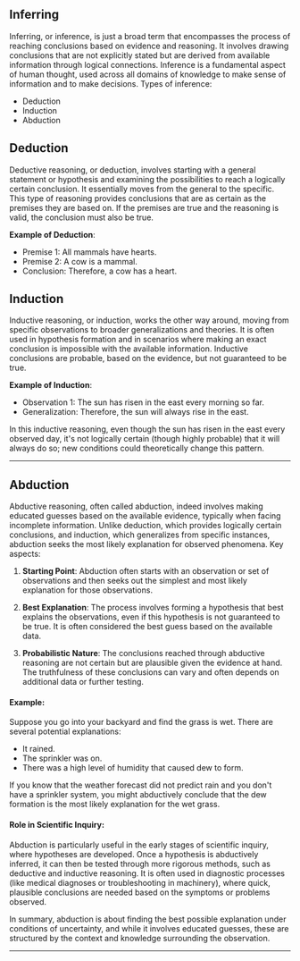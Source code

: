 
## Inferring

  
Inferring, or inference, is just a broad term that encompasses the process of reaching conclusions based on evidence and reasoning. It involves drawing conclusions that are not explicitly stated but are derived from available information through logical connections. Inference is a fundamental aspect of human thought, used across all domains of knowledge to make sense of information and to make decisions. Types of inference:
- Deduction
- Induction
- Abduction

## Deduction
Deductive reasoning, or deduction, involves starting with a general statement or hypothesis and examining the possibilities to reach a logically certain conclusion. It essentially moves from the general to the specific. This type of reasoning provides conclusions that are as certain as the premises they are based on. If the premises are true and the reasoning is valid, the conclusion must also be true. 

**Example of Deduction**:
- Premise 1: All mammals have hearts.
- Premise 2: A cow is a mammal.
- Conclusion: Therefore, a cow has a heart.

## Induction
Inductive reasoning, or induction, works the other way around, moving from specific observations to broader generalizations and theories. It is often used in hypothesis formation and in scenarios where making an exact conclusion is impossible with the available information. Inductive conclusions are probable, based on the evidence, but not guaranteed to be true.

**Example of Induction**:
- Observation 1: The sun has risen in the east every morning so far.
- Generalization: Therefore, the sun will always rise in the east.

In this inductive reasoning, even though the sun has risen in the east every observed day, it's not logically certain (though highly probable) that it will always do so; new conditions could theoretically change this pattern.



---

## Abduction

Abductive reasoning, often called abduction, indeed involves making educated guesses based on the available evidence, typically when facing incomplete information. Unlike deduction, which provides logically certain conclusions, and induction, which generalizes from specific instances, abduction seeks the most likely explanation for observed phenomena. Key aspects:

1. **Starting Point**: Abduction often starts with an observation or set of observations and then seeks out the simplest and most likely explanation for those observations.

2. **Best Explanation**: The process involves forming a hypothesis that best explains the observations, even if this hypothesis is not guaranteed to be true. It is often considered the best guess based on the available data.

3. **Probabilistic Nature**: The conclusions reached through abductive reasoning are not certain but are plausible given the evidence at hand. The truthfulness of these conclusions can vary and often depends on additional data or further testing.

#### Example:

Suppose you go into your backyard and find the grass is wet. There are several potential explanations:
- It rained.
- The sprinkler was on.
- There was a high level of humidity that caused dew to form.

If you know that the weather forecast did not predict rain and you don't have a sprinkler system, you might abductively conclude that the dew formation is the most likely explanation for the wet grass.

#### Role in Scientific Inquiry:

Abduction is particularly useful in the early stages of scientific inquiry, where hypotheses are developed. Once a hypothesis is abductively inferred, it can then be tested through more rigorous methods, such as deductive and inductive reasoning. It is often used in diagnostic processes (like medical diagnoses or troubleshooting in machinery), where quick, plausible conclusions are needed based on the symptoms or problems observed.

In summary, abduction is about finding the best possible explanation under conditions of uncertainty, and while it involves educated guesses, these are structured by the context and knowledge surrounding the observation.

---

